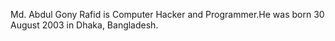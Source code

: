 Md. Abdul Gony Rafid is Computer Hacker and Programmer.He was born 30 August 2003 in Dhaka, Bangladesh.

